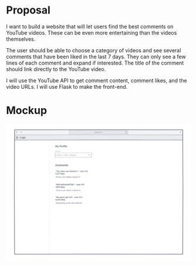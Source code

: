 # Proposal

I want to build a website that will let users find the best comments on YouTube videos. These can be even more entertaining than the videos themselves.

The user should be able to choose a category of videos and see several comments that have been liked in the last 7 days. They can only see a few lines of each comment and expand if interested. The title of the comment should link directly to the YouTube video.

I will use the YouTube API to get comment content, comment likes, and the video URLs. I will use Flask to make the front-end.

# Mockup

![Mockup](mockup.png)


